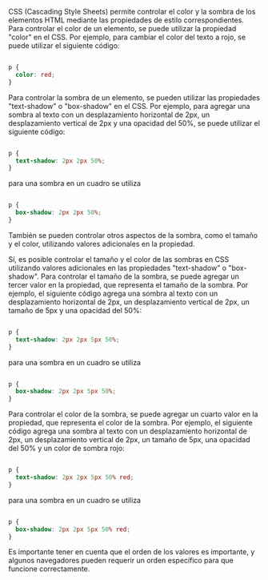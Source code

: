 
CSS (Cascading Style Sheets) permite controlar el color y la sombra de los elementos HTML mediante las propiedades de estilo correspondientes.
Para controlar el color de un elemento, se puede utilizar la propiedad "color" en el CSS. Por ejemplo, para cambiar el color del texto a rojo, se puede utilizar el siguiente código:
```css

p {
  color: red;
}
```
Para controlar la sombra de un elemento, se pueden utilizar las propiedades "text-shadow" o "box-shadow" en el CSS. Por ejemplo, para agregar una sombra al texto con un desplazamiento horizontal de 2px, un desplazamiento vertical de 2px y una opacidad del 50%, se puede utilizar el siguiente código:
```css

p {
  text-shadow: 2px 2px 50%;
}
```
para una sombra en un cuadro se utiliza
```css

p {
  box-shadow: 2px 2px 50%;
}
```
También se pueden controlar otros aspectos de la sombra, como el tamaño y el color, utilizando valores adicionales en la propiedad.

Sí, es posible controlar el tamaño y el color de las sombras en CSS utilizando valores adicionales en las propiedades "text-shadow" o "box-shadow".
Para controlar el tamaño de la sombra, se puede agregar un tercer valor en la propiedad, que representa el tamaño de la sombra. Por ejemplo, el siguiente código agrega una sombra al texto con un desplazamiento horizontal de 2px, un desplazamiento vertical de 2px, un tamaño de 5px y una opacidad del 50%:
```css

p {
  text-shadow: 2px 2px 5px 50%;
}
```
para una sombra en un cuadro se utiliza
```css

p {
  box-shadow: 2px 2px 5px 50%;
}
```
Para controlar el color de la sombra, se puede agregar un cuarto valor en la propiedad, que representa el color de la sombra. Por ejemplo, el siguiente código agrega una sombra al texto con un desplazamiento horizontal de 2px, un desplazamiento vertical de 2px, un tamaño de 5px, una opacidad del 50% y un color de sombra rojo:
```css

p {
  text-shadow: 2px 2px 5px 50% red;
}
```
para una sombra en un cuadro se utiliza
```css

p {
  box-shadow: 2px 2px 5px 50% red;
}
```
Es importante tener en cuenta que el orden de los valores es importante, y algunos navegadores pueden requerir un orden específico para que funcione correctamente.